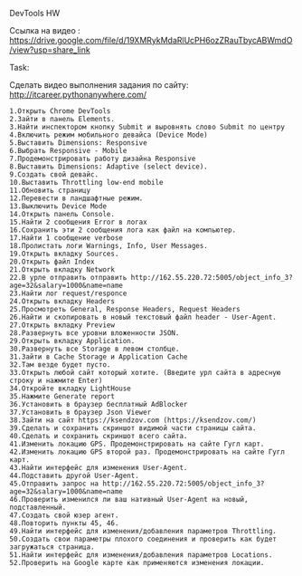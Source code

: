 DevTools HW 

Ссылка на видео : https://drive.google.com/file/d/19XMRykMdaRlUcPH6ozZRauTbycABWmdO/view?usp=share_link

  Task:

Сделать видео выполнения задания по сайту: http://itcareer.pythonanywhere.com/

    1.Открыть Chrome DevTools
    2.Зайти в панель Elements.
    3.Найти инспектором кнопку Submit и выровнять слово Submit по центру
    4.Включить режим мобильного девайса (Device Mode)
    5.Выставить Dimensions: Responsive
    6.Выбрать Responsive - Mobile
    7.Продемонстрировать работу дизайна Responsive
    8.Выставить Dimensions: Adaptive (select device).
    9.Создать свой девайс.
    10.Выставить Throttling low-end mobile
    11.Обновить страницу
    12.Перевести в ландшафтные режим.
    13.Выключить Device Mode
    14.Открыть панель Console.
    15.Найти 2 сообщения Error в логах
    16.Сохранить эти 2 сообщения лога как файл на компьютер.
    17.Найти 1 сообщение verbose
    18.Пролистать логи Warnings, Info, User Messages.
    19.Открыть вкладку Sources.
    20.Открыть файл Index
    21.Открыть вкладку Network
    22.В урле отправить отправить http://162.55.220.72:5005/object_info_3?age=32&salary=1000&name=name
    23.Найти лог request/responce
    24.Открыть вкладку Headers
    25.Просмотреть General, Response Headers, Request Headers
    26.Найти и скопировать в новый текстовый файл header - User-Agent.
    27.Открыть вкладку Preview
    28.Развернуть все уровни вложенности JSON.
    29.Открыть вкладку Application.
    30.Развернуть все Storage в левом столбце.
    31.Зайти в Cache Storage и Application Cache
    32.Там везде будет пусто.
    33.Открыть любой сайт который хотите. (Введите урл сайта в адресную строку и нажмите Enter)
    34.Откройте вкладку LightHouse
    35.Нажмите Generate report
    36.Установить в браузер бесплатный AdBlocker
    37.Установить в браузер Json Viewer
    38.Зайти на сайт https://ksendzov.com (https://ksendzov.com/)
    39.Сделать и сохранить скриншот видимой части страницы сайта.
    40.Сделать и сохранить скриншот всего сайта.
    41.Изменить локацию GPS. Продемонстрировать на сайте Гугл карт.
    42.Изменить локацию GPS второй раз. Продемонстрировать на сайте Гугл карт.
    43.Найти интерфейс для изменения User-Agent.
    44.Подставить другой User-Agent.
    45.Отправить запрос на http://162.55.220.72:5005/object_info_3?age=32&salary=1000&name=name
    46.Проверить изменился ли ваш нативный User-Agent на новый, подставленный.
    47.Создать свой юзер агент.
    48.Повторить пункты 45, 46.
    49.Найти интерфейс для изменения/добавления параметров Throttling.
    50.Создать свои параметры плохого соединения и проверить как будет загружаться страница.
    51.Найти интерфейс для изменения/добавления параметров Locations.
    52.Проверить на Google карте как применяются изменения локации.
